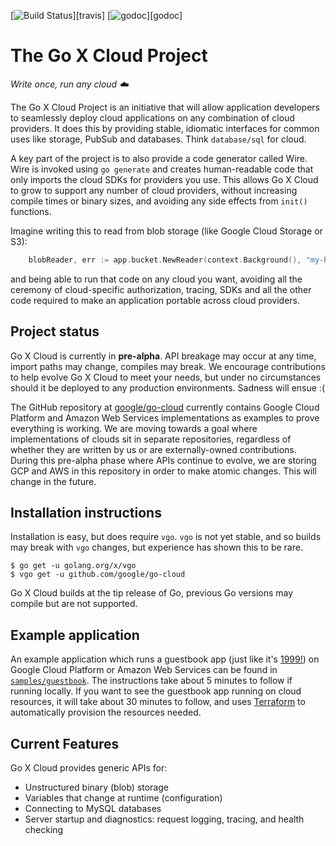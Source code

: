 [![Build Status](https://travis-ci.com/google/go-cloud.svg?branch=master)][travis]
[![godoc](https://godoc.org/github.com/google/go-cloud?status.svg)][godoc]

# The Go X Cloud Project
_Write once, run any cloud ☁️_

The Go X Cloud Project is an initiative that will allow application developers to seamlessly deploy cloud applications on any combination of cloud providers. It does this by providing stable, idiomatic interfaces for common uses like storage, PubSub and databases. Think `database/sql` for cloud.

A key part of the project is to also provide a code generator called Wire. Wire is invoked using `go generate` and creates human-readable code that only imports the cloud SDKs for providers you use. This allows Go X Cloud to grow to support any number of cloud providers, without increasing compile times or binary sizes, and avoiding any side effects from `init()` functions.

Imagine writing this to read from blob storage (like Google Cloud Storage or S3):

```go
	blobReader, err := app.bucket.NewReader(context.Background(), "my-blob")
```

and being able to run that code on any cloud you want, avoiding all the ceremony of cloud-specific authorization, tracing, SDKs and all the other code required to make an application portable across cloud providers. 
	
## Project status
Go X Cloud is currently in __pre-alpha__. API breakage may occur at any time, import paths may change, compiles may break. We encourage contributions to help evolve Go X Cloud to meet your needs, but under no circumstances should it be deployed to any production environments. Sadness will ensue :(

The GitHub repository at [google/go-cloud](https://github.com/google/go-cloud) currently contains Google Cloud Platform and Amazon Web Services implementations as examples to prove everything is working. We are moving towards a goal where implementations of clouds sit in separate repositories, regardless of whether they are written by us or are externally-owned contributions. During this pre-alpha phase where APIs continue to evolve, we are storing GCP and AWS in this repository in order to make atomic changes. This will change in the future.

## Installation instructions
Installation is easy, but does require `vgo`. `vgo` is not yet stable, and so builds may break with `vgo` changes, but experience has shown this to be rare.

```
$ go get -u golang.org/x/vgo
$ vgo get -u github.com/google/go-cloud
```
Go X Cloud builds at the tip release of Go, previous Go versions may compile but are not supported.

## Example application
An example application which runs a guestbook app (just like it's [1999!](https://www.oocities.org/)) on Google Cloud Platform or Amazon Web Services can be found in [`samples/guestbook`](https://github.com/google/go-cloud/tree/master/samples/guestbook). The instructions take about 5 minutes to follow if running locally. If you want to see the guestbook app running on cloud resources, it will take about 30 minutes to follow, and uses [Terraform](http://terraform.io) to automatically provision the  resources needed.

## Current Features

Go X Cloud provides generic APIs for:
-   Unstructured binary (blob) storage
-   Variables that change at runtime (configuration)
-   Connecting to MySQL databases
-   Server startup and diagnostics: request logging, tracing, and health
    checking
